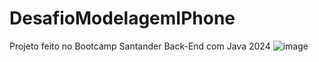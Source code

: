 # DesafioModelagemIPhone
Projeto feito no Bootcamp Santander Back-End com Java 2024
![image](https://github.com/user-attachments/assets/5eb00f42-5259-46b4-be9d-1e04ae785b3c)


